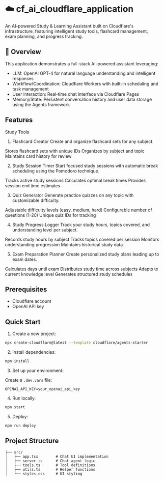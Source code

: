 # ☁️ cf_ai_cloudflare_application

An AI-powered Study & Learning Assistant built on Cloudflare's infrastructure, featuring intelligent study tools, flashcard management, exam planning, and progress tracking.

## 🎯 Overview
This application demonstrates a full-stack AI-powered assistant leveraging:

- LLM: OpenAI GPT-4 for natural language understanding and intelligent responses
- Workflow/Coordination: Cloudflare Workers with built-in scheduling and task management
- User Interaction: Real-time chat interface via Cloudflare Pages
- Memory/State: Persistent conversation history and user data storage using the Agents framework

## Features

Study Tools
1. Flashcard Creator
Create and organize flashcard sets for any subject.

Stores flashcard sets with unique IDs
Organizes by subject and topic
Maintains card history for review

2. Study Session Timer
Start focused study sessions with automatic break scheduling using the Pomodoro technique.

Tracks active study sessions
Calculates optimal break times
Provides session end time estimates

3. Quiz Generator
Generate practice quizzes on any topic with customizable difficulty.

Adjustable difficulty levels (easy, medium, hard)
Configurable number of questions (1-20)
Unique quiz IDs for tracking

4. Study Progress Logger
Track your study hours, topics covered, and understanding level per subject.

Records study hours by subject
Tracks topics covered per session
Monitors understanding progression
Maintains historical study data

5. Exam Preparation Planner
Create personalized study plans leading up to exam dates.

Calculates days until exam
Distributes study time across subjects
Adapts to current knowledge level
Generates structured study schedules

## Prerequisites

- Cloudflare account
- OpenAI API key

## Quick Start

1. Create a new project:

```bash
npx create-cloudflare@latest --template cloudflare/agents-starter
```

2. Install dependencies:

```bash
npm install
```

3. Set up your environment:

Create a `.dev.vars` file:

```env
OPENAI_API_KEY=your_openai_api_key
```

4. Run locally:

```bash
npm start
```

5. Deploy:

```bash
npm run deploy
```

## Project Structure

```
├── src/
│   ├── app.tsx        # Chat UI implementation
│   ├── server.ts      # Chat agent logic
│   ├── tools.ts       # Tool definitions
│   ├── utils.ts       # Helper functions
│   └── styles.css     # UI styling
```


